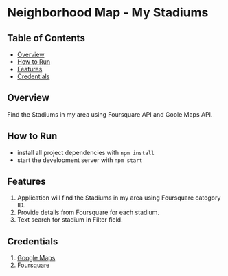 # Neighborhood Map - My Stadiums

## Table of Contents

* [Overview](#overview)
* [How to Run](#how-to-run)
* [Features](#features)
* [Credentials](#credentials)

## Overview

Find the Stadiums in my area using Foursquare API and Goole Maps API.

## How to Run

* install all project dependencies with `npm install`
* start the development server with `npm start`

## Features

1. Application will find the Stadiums in my area using Foursquare category ID.
2. Provide details from Foursquare for each stadium.
3. Text search for stadium in Filter field.

## Credentials

1. [Google Maps](https://maps.google.com)
2. [Foursquare](https://https://foursquare.com)

